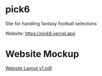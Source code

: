 # pick6
Site for handling fantasy football selections

Website: https://pick6.vercel.app

# Website Mockup
[Website Layout v1.pdf](https://github.com/user-attachments/files/16117223/Website.Layout.v1.pdf)
